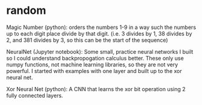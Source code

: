 # random

Magic Number (python):
orders the numbers 1-9 in a way such the numbers up to each digit place divide by that digit.
(i.e. 3 divides by 1, 38 divides by 2, and 381 divides by 3, so this can be the start of the sequence)

NeuralNet (Jupyter notebook):
Some small, practice neural networks I built so I could understand backpropogation calculus better. These only use numpy functions, not machine learning libraries, so they are not very powerful. I started with examples with one layer and built up to the xor neural net.

Xor Neural Net (python):
A CNN that learns the xor bit operation using 2 fully connected layers. 
